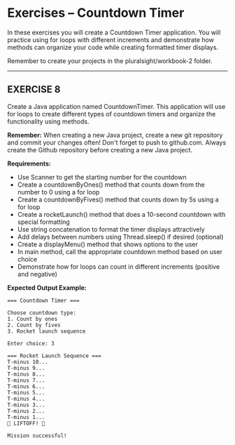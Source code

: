 # **Exercises – Countdown Timer**

In these exercises you will create a Countdown Timer application. You will practice using for loops with different increments and demonstrate how methods can organize your code while creating formatted timer displays.

Remember to create your projects in the pluralsight/workbook-2 folder.

---

## **EXERCISE 8**

Create a Java application named CountdownTimer. This application will use for loops to create different types of countdown timers and organize the functionality using methods.

**Remember:** When creating a new Java project, create a new git repository and commit your changes often! Don't forget to push to github.com. Always create the Github repository before creating a new Java project.

**Requirements:**
- Use Scanner to get the starting number for the countdown
- Create a countdownByOnes() method that counts down from the number to 0 using a for loop
- Create a countdownByFives() method that counts down by 5s using a for loop
- Create a rocketLaunch() method that does a 10-second countdown with special formatting
- Use string concatenation to format the timer displays attractively
- Add delays between numbers using Thread.sleep() if desired (optional)
- Create a displayMenu() method that shows options to the user
- In main method, call the appropriate countdown method based on user choice
- Demonstrate how for loops can count in different increments (positive and negative)

**Expected Output Example:**
```
=== Countdown Timer ===

Choose countdown type:
1. Count by ones
2. Count by fives  
3. Rocket launch sequence

Enter choice: 3

=== Rocket Launch Sequence ===
T-minus 10...
T-minus 9...
T-minus 8...
T-minus 7...
T-minus 6...
T-minus 5...
T-minus 4...
T-minus 3...
T-minus 2...
T-minus 1...
🚀 LIFTOFF! 🚀

Mission successful!
```
